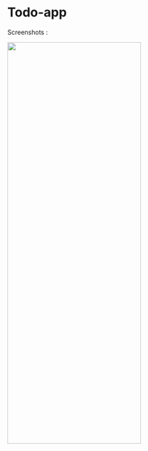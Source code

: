 # Todo-app

Screenshots : 

<img src="https://github.com/Nabijonov-Otabek-19/Todo-app-Compose/assets/81671570/30ab8832-70f0-4dea-83f9-4698eb9fa081" width="300" height="900">
